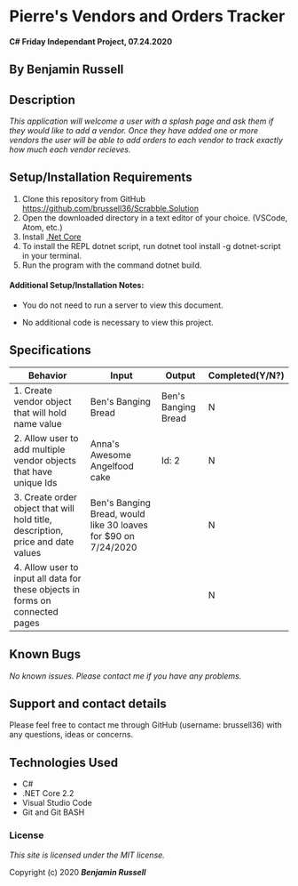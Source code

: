 # Pierre's Vendors and Orders Tracker

#### C# Friday Independant Project, 07.24.2020

## By Benjamin Russell

## Description

_This application will welcome a user with a splash page and ask them if they would like to add a vendor. Once they have added one or more vendors the user will be able to add orders to each vendor to track exactly how much each vendor recieves._

## Setup/Installation Requirements

1. Clone this repository from GitHub https://github.com/brussell36/Scrabble.Solution
2. Open the downloaded directory in a text editor of your choice. (VSCode, Atom, etc.)
3. Install [.Net Core](https://dotnet.microsoft.com/download/dotnet-core/2.2) 
4. To install the REPL dotnet script, run dotnet tool install -g dotnet-script in your terminal.
5. Run the program with the command dotnet build.

#### Additional Setup/Installation Notes:

* You do not need to run a server to view this document.

* No additional code is necessary to view this project.   

## Specifications

| Behavior | Input | Output |  Completed(Y/N?)  |
| -------- | ----- | ------ | -------- |
| 1. Create vendor object that will hold name value | Ben's Banging Bread | Ben's Banging Bread | N |
| 2. Allow user to add multiple vendor objects that have unique Ids | Anna's Awesome Angelfood cake | Id: 2 | N |
| 3. Create order object that will hold title, description, price and date values | Ben's Banging Bread, would like 30 loaves for $90 on 7/24/2020 |  | N |
| 4. Allow user to input all data for these objects in forms on connected pages |  |  | N |


## Known Bugs

_No known issues. Please contact me if you have any problems._


## Support and contact details

Please feel free to contact me through GitHub (username: brussell36) with any questions, ideas or concerns.  

## Technologies Used

* C#
* .NET Core 2.2
* Visual Studio Code 
* Git and Git BASH 


### License

*This site is licensed under the MIT license.*

Copyright (c) 2020 **_Benjamin Russell_**